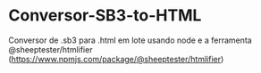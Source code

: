 # Conversor-SB3-to-HTML
Conversor de .sb3 para .html em lote usando node e a ferramenta @sheeptester/htmlifier (https://www.npmjs.com/package/@sheeptester/htmlifier)
